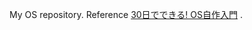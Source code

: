 My OS repository. Reference <a href="https://www.amazon.co.jp/dp/4839919844/">30日でできる! OS自作入門</a> .
>
